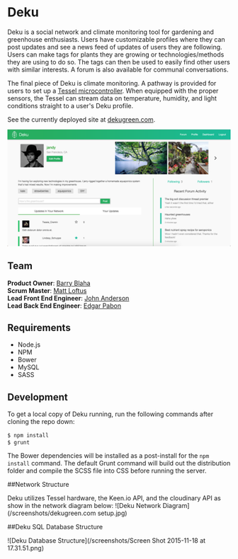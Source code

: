 # Deku

Deku is a social network and climate monitoring tool for gardening and greenhouse enthusiasts. Users have customizable profiles where they can post updates and see a news feed of updates of users they are following. Users can make tags for plants they are growing or technologies/methods they are using to do so. The tags can then be used to easily find other users with similar interests. A forum is also available for communal conversations.

The final piece of Deku is climate monitoring. A pathway is provided for users to set up a [Tessel microcontroller](https://tessel.io). When equipped with the proper sensors, the Tessel can stream data on temperature, humidity, and light conditions straight to a user's Deku profile.

See the currently deployed site at [dekugreen.com](http://dekugreen.com).

![Deku profile page](/screenshots/profile.png)

## Team

**Product Owner**: [Barry Blaha](https://github.com/Beasta)  
**Scrum Master**: [Matt Loftus](https://github.com/MattLoftus)  
**Lead Front End Engineer**: [John Anderson](https://github.com/jfanderson)  
**Lead Back End Engineer**: [Edgar Pabon](https://github.com/shadedprofit)  

## Requirements

* Node.js
* NPM
* Bower
* MySQL
* SASS

## Development

To get a local copy of Deku running, run the following commands after cloning the repo down:

```
$ npm install
$ grunt
```

The Bower dependencies will be installed as a post-install for the `npm install` command. The default Grunt command will build out the distribution folder and compile the SCSS file into CSS before running the server.

##Network Structure

Deku utilizes Tessel hardware, the Keen.io API, and the cloudinary API as show in the network diagram below:
![Deku Network Diagram](/screenshots/dekugreen.com setup.jpg)

##Deku SQL Database Structure

![Deku Database Structure](/screenshots/Screen Shot 2015-11-18 at 17.31.51.png)

